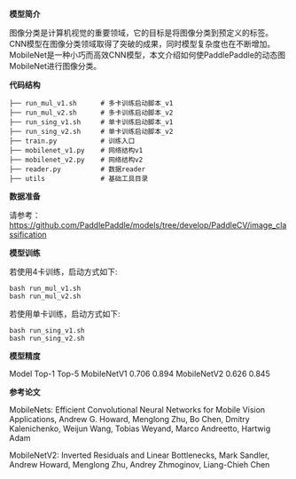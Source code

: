 **模型简介**

图像分类是计算机视觉的重要领域，它的目标是将图像分类到预定义的标签。CNN模型在图像分类领域取得了突破的成果，同时模型复杂度也在不断增加。MobileNet是一种小巧而高效CNN模型，本文介绍如何使PaddlePaddle的动态图MobileNet进行图像分类。

**代码结构**

    ├── run_mul_v1.sh      # 多卡训练启动脚本_v1
    ├── run_mul_v2.sh      # 多卡训练启动脚本_v2
    ├── run_sing_v1.sh     # 单卡训练启动脚本_v1
    ├── run_sing_v2.sh     # 单卡训练启动脚本_v2
    ├── train.py           # 训练入口
    ├── mobilenet_v1.py    # 网络结构v1
    ├── mobilenet_v2.py    # 网络结构v2
    ├── reader.py          # 数据reader
    ├── utils              # 基础工具目录

**数据准备**

请参考：https://github.com/PaddlePaddle/models/tree/develop/PaddleCV/image_classification

**模型训练**

若使用4卡训练，启动方式如下:

    bash run_mul_v1.sh
    bash run_mul_v2.sh
若使用单卡训练，启动方式如下:

    bash run_sing_v1.sh
    bash run_sing_v2.sh

**模型精度**

Model    Top-1    Top-5
MobileNetV1    0.706     0.894
MobileNetV2    0.626    0.845

**参考论文**

MobileNets: Efficient Convolutional Neural Networks for Mobile Vision Applications, Andrew G. Howard, Menglong Zhu, Bo Chen, Dmitry Kalenichenko, Weijun Wang, Tobias Weyand, Marco Andreetto, Hartwig Adam

MobileNetV2: Inverted Residuals and Linear Bottlenecks, Mark Sandler, Andrew Howard, Menglong Zhu, Andrey Zhmoginov, Liang-Chieh Chen
